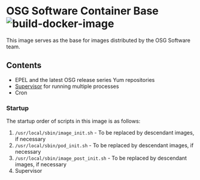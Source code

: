 OSG Software Container Base ![build-docker-image](https://github.com/opensciencegrid/docker-software-base/workflows/build-docker-image/badge.svg)
===========================

This image serves as the base for images distributed by the OSG Software team.

Contents
--------

- EPEL and the latest OSG release series Yum repositories
- [Supervisor](http://supervisord.org/) for running multiple processes
- Cron

### Startup ###

The startup order of scripts in this image is as follows:

1. `/usr/local/sbin/image_init.sh` - To be replaced by descendant images, if necessary
1. `/usr/local/sbin/pod_init.sh` - To be replaced by descendant images, if necessary
1. `/usr/local/sbin/image_post_init.sh` - To be replaced by descendant images, if necessary
1. Supervisor
